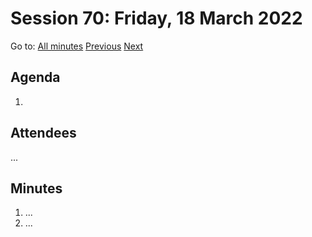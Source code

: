 # Session 70: Friday, 18 March 2022

Go to: [All minutes](../../) [Previous](../../2022/03/15.md) [Next](../../2022/03/20.md)

## Agenda

1. 

## Attendees

...

## Minutes

1. ...
1. ...
